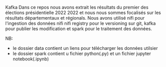 Kafka Dans ce repos nous avons extrait les résultats du premier des élections présidentielle 2022 2022 et nous nous sommes focalisés sur les 
résultats départementaux et régionals. Nous avons utilisé nifi pour l'ingestion des données nifi nifi registry pour le versioning sur git, 
kafka pour publier les modification et spark pour le traitement des données.


NB: 
- le dossier data contient un liens pour télécharger les données utilsier
- le dossier spark contient u fichier python(.py) et un fichier jupyter notebook(.ipynb)

